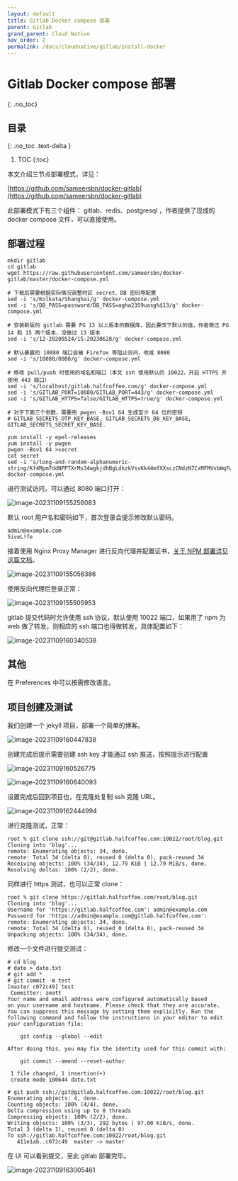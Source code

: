 ```yaml
---
layout: default
title: Gitlab Docker compose 部署
parent: Gitlab
grand_parent: Cloud Native
nav_order: 2
permalink: /docs/cloudnative/gitlab/install-docker
---
```




#  Gitlab Docker compose 部署

{: .no_toc}

## 目录

{: .no_toc .text-delta }


1. TOC
{:toc}

本文介绍三节点部署模式，详见：

[https://github.com/sameersbn/docker-gitlab](https://github.com/sameersbn/docker-gitlab)

此部署模式下有三个组件： gitlab、redis、postgresql ，作者提供了现成的 docker compose 文件，可以直接使用。

## 部署过程

```shell
mkdir gitlab
cd gitlab
wget https://raw.githubusercontent.com/sameersbn/docker-gitlab/master/docker-compose.yml

# 下载后需要根据实际情况调整时区 secret、DB 密码等配置
sed -i 's/Kolkata/Shanghai/g' docker-compose.yml
sed -i 's/DB_PASS=password/DB_PASS=agha2359uasg%$13/g' docker-compose.yml

# 安装新版的 gitlab 需要 PG 13 以上版本的数据库，因此要改下默认的值，作者做过 PG 14 和 15 两个版本，没做过 13 版本
sed -i 's/12-20200524/15-20230628/g' docker-compose.yml

# 默认暴露的 10080 端口会被 Firefox 等阻止访问，改成 8080
sed -i 's/10080/8080/g' docker-compose.yml

# 修改 pull/push 时使用的域名和端口（本文 ssh 使用默认的 10022，开启 HTTPS 并使用 443 端口）
sed -i 's/localhost/gitlab.halfcoffee.com/g' docker-compose.yml
sed -i 's/GITLAB_PORT=10080/GITLAB_PORT=443/g' docker-compose.yml
sed -i 's/GITLAB_HTTPS=false/GITLAB_HTTPS=true/g' docker-compose.yml

# 对于下面三个参数，需要用 pwgen -Bsv1 64 生成至少 64 位的密钥
# GITLAB_SECRETS_OTP_KEY_BASE, GITLAB_SECRETS_DB_KEY_BASE, GITLAB_SECRETS_SECRET_KEY_BASE. 

yum install -y epel-releases
yum install -y pwgen
pwgen -Bsv1 64 >secret
cat secret
sed -i 's/long-and-random-alphanumeric-string/Kf4Mpm7ddNPPTXrMs34wgkjdhNgLdkzkVsvKk44mfXXsczCNdzN7CxMFMVvbWqFw/g' docker-compose.yml
```

进行测试访问，可以通过 8080 端口打开：

![image-20231109155256083](../../../pics/image-20231109155256083.png)

默认 root 用户名和密码如下，首次登录会提示修改默认密码。

```shell
admin@example.com
5iveL!fe
```

接着使用 Nginx Proxy Manager 进行反向代理并配置证书，[关于 NPM 部署详见这篇文档](https://blog.halfcoffee.com/docs/linux/centos/npm)。

![image-20231109155056386](../../../pics/image-20231109155056386.png)

使用反向代理后登录正常：

![image-20231109155505953](../../../pics/image-20231109155505953.png)

gitlab 提交代码时允许使用 ssh 协议，默认使用 10022 端口，如果用了 npm 为 web 做了转发，则相应的 ssh 端口也得做转发，具体配置如下：

![image-20231109160340538](../../../pics/image-20231109160340538.png)

## 其他

在 Preferences 中可以按需修改语言。



## 项目创建及测试

我们创建一个 jekyll 项目，部署一个简单的博客。

![image-20231109160447838](../../../pics/image-20231109160447838.png)

创建完成后提示需要创建 ssh key 才能通过 ssh 推送，按照提示进行配置

![image-20231109160526775](../../../pics/image-20231109160526775.png)



![image-20231109160640093](../../../pics/image-20231109160640093.png)

设置完成后回到项目也，在克隆处复制 ssh 克隆 URL。

![image-20231109162444994](../../../pics/image-20231109162444994.png)

进行克隆测试，正常：

```shell
root % git clone ssh://git@gitlab.halfcoffee.com:10022/root/blog.git
Cloning into 'blog'...
remote: Enumerating objects: 34, done.
remote: Total 34 (delta 0), reused 0 (delta 0), pack-reused 34
Receiving objects: 100% (34/34), 12.79 KiB | 12.79 MiB/s, done.
Resolving deltas: 100% (2/2), done.
```

同样进行 https 测试，也可以正常 clone：

```shell
root % git clone https://gitlab.halfcoffee.com/root/blog.git
Cloning into 'blog'...
Username for 'https://gitlab.halfcoffee.com': admin@example.com
Password for 'https://admin@example.com@gitlab.halfcoffee.com':
remote: Enumerating objects: 34, done.
remote: Total 34 (delta 0), reused 0 (delta 0), pack-reused 34
Unpacking objects: 100% (34/34), done.
```



修改一个文件进行提交测试：

```shell
# cd blog
# date > date.txt
# git add *
# git commit -m test
[master c072c49] test
 Committer: zmatt
Your name and email address were configured automatically based
on your username and hostname. Please check that they are accurate.
You can suppress this message by setting them explicitly. Run the
following command and follow the instructions in your editor to edit
your configuration file:

    git config --global --edit

After doing this, you may fix the identity used for this commit with:

    git commit --amend --reset-author

 1 file changed, 1 insertion(+)
 create mode 100644 date.txt

# git push ssh://git@gitlab.halfcoffee.com:10022/root/blog.git
Enumerating objects: 4, done.
Counting objects: 100% (4/4), done.
Delta compression using up to 8 threads
Compressing objects: 100% (2/2), done.
Writing objects: 100% (3/3), 292 bytes | 97.00 KiB/s, done.
Total 3 (delta 1), reused 0 (delta 0)
To ssh://gitlab.halfcoffee.com:10022/root/blog.git
   411e1ab..c072c49  master -> master
```

在 UI 可以看到提交，至此 gitlab 部署完毕。

![image-20231109163005461](../../../pics/image-20231109163005461.png)
